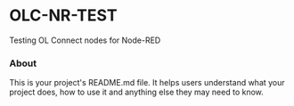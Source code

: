 OLC-NR-TEST
===========

Testing OL Connect nodes for Node-RED

### About

This is your project's README.md file. It helps users understand what your
project does, how to use it and anything else they may need to know.